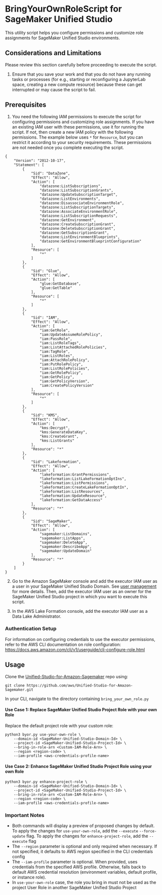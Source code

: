 # BringYourOwnRoleScript for SageMaker Unified Studio

This utility script helps you configure permissions and customize role assignments for SageMaker Unified Studio environments.

## Considerations and Limitations

Please review this section carefully before proceeding to execute the script.
1. Ensure that you save your work and that you do not have any running tasks or processes (for e.g., starting or reconfiguring a JupyterLab space, creating a new compute resource) because these can get interrupted or may cause the script to fail.

## Prerequisites

1. You need the following IAM permissions to execute the script for configuring permissions and customizing role assignments. If you have an existing IAM user with these permissions, use it for running the script. If not, then create a new IAM policy with the following permissions. The example below uses `*` for `Resource`, but you can restrict it according to your security requirements. These permissions are not needed once you complete executing the script.

```
{
    "Version": "2012-10-17",
    "Statement": [
        {
            "Sid": "DataZone",
            "Effect": "Allow",
            "Action": [
                "datazone:ListSubscriptions",
                "datazone:ListSubscriptionGrants",
                "datazone:UpdateSubscriptionTarget",
                "datazone:ListEnvironments",
                "datazone:DisassociateEnvironmentRole",
                "datazone:ListSubscriptionTargets",
                "datazone:AssociateEnvironmentRole",
                "datazone:ListSubscriptionRequests",
                "datazone:GetEnvironment",
                "datazone:CreateSubscriptionGrant",
                "datazone:DeleteSubscriptionGrant",
                "datazone:GetSubscriptionGrant",
                "datazone:ListEnvironmentBlueprints",
                "datazone:GetEnvironmentBlueprintConfiguration"
            ],
            "Resource": [
                "*"
            ]
        },
        {
            "Sid": "Glue",
            "Effect": "Allow",
            "Action": [
                "glue:GetDatabase",
                "glue:GetTable"
            ],
            "Resource": [
                "*"
            ]
        },
        {
            "Sid": "IAM",
            "Effect": "Allow",
            "Action": [
                "iam:GetRole",
                "iam:UpdateAssumeRolePolicy",
                "iam:PassRole",
                "iam:ListRoleTags",
                "iam:ListAttachedRolePolicies",
                "iam:TagRole",
                "iam:ListRoles",
                "iam:AttachRolePolicy",
                "iam:PutRolePolicy",
                "iam:ListRolePolicies",
                "iam:GetRolePolicy",
                "iam:GetPolicy",
                "iam:GetPolicyVersion",
                "iam:CreatePolicyVersion"
            ],
            "Resource": [
                "*"
            ]
        },
        {
            "Sid": "KMS",
            "Effect": "Allow",
            "Action": [
                "kms:Decrypt",
                "kms:GenerateDataKey",
                "kms:CreateGrant",
                "kms:ListGrants"
            ],
            "Resource": "*"
        },
        {
            "Sid": "Lakeformation",
            "Effect": "Allow",
            "Action": [
                "lakeformation:GrantPermissions",
                "lakeformation:ListLakeFormationOptIns",
                "lakeformation:ListPermissions",
                "lakeformation:CreateLakeFormationOptIn",
                "lakeformation:ListResources",
                "lakeformation:UpdateResource",
                "lakeformation:GetDataAccess"
            ],
            "Resource": "*"
        },
        {
            "Sid": "SageMaker",
            "Effect": "Allow",
            "Action": [
                "sagemaker:ListDomains",
                "sagemaker:ListApps",
                "sagemaker:DeleteApp",
                "sagemaker:DescribeApp",
                "sagemaker:UpdateDomain"
            ],
            "Resource": "*"
        }
    ]
}
```

2. Go to the Amazon SageMaker console and add the executor IAM user as a user in your SageMaker Unified Studio Domain. See [user management](https://docs.aws.amazon.com/sagemaker-unified-studio/latest/adminguide/user-management.html) for more details. Then, add the executor IAM user as an owner for the SageMaker Unified Studio project in which you want to execute this script.

3. In the AWS Lake Formation console, add the executor IAM user as a Data Lake Administrator.

### Authentication Setup

For information on configuring credentials to use the executor permissions, refer to the AWS CLI documentation on role configuration: https://docs.aws.amazon.com/cli/v1/userguide/cli-configure-role.html

## Usage

Clone the [Unified-Studio-for-Amazon-Sagemaker](https://github.com/aws/Unified-Studio-for-Amazon-Sagemaker) repo using:
```
git clone https://github.com/aws/Unified-Studio-for-Amazon-Sagemaker.git
```
In your CLI, navigate to the directory containing `bring_your_own_role.py`

#### Use Case 1: Replace SageMaker Unified Studio Project Role with your own Role
Replace the default project role with your custom role:
```
python3 byor.py use-your-own-role \
    --domain-id <SageMaker-Unified-Studio-Domain-Id> \
    --project-id <SageMaker-Unified-Studio-Project-Id> \
    --bring-in-role-arn <Custom-IAM-Role-Arn> \
    --region <region-code> \
    --iam-profile <aws-credentials-profile-name>
```
#### Use Case 2: Enhance SageMaker Unified Studio Project Role using your own Role
```
python3 byor.py enhance-project-role \
    --domain-id <SageMaker-Unified-Studio-Domain-Id> \
    --project-id <SageMaker-Unified-Studio-Project-Id> \
    --bring-in-role-arn <Custom-IAM-Role-Arn> \
    --region <region-code> \
    --iam-profile <aws-credentials-profile-name>
```
### Important Notes
- Both commands will display a preview of proposed changes by default. To apply the changes for `use-your-own-role`, add the `--execute` `--force-update` flag. To apply the changes for `enhance-project-role`, add the `--execute` flag
- The `--region` parameter is optional and only required when necessary. If not specified, it defaults to AWS region specified in the CLI credentials config
- The `--iam-profile` parameter is optional. When provided, uses credentials from the specified AWS profile. Otherwise, falls back to default AWS credential resolution (environment variables, default profile, or instance role).
- In `use-your-own-role` case, the role you bring in must not be used as the project User Role in another SageMaker Unified Studio Project
